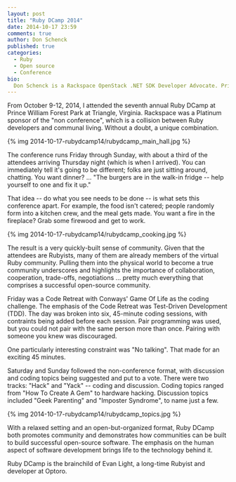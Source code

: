 ```yaml
---
layout: post  
title: "Ruby DCamp 2014"  
date: 2014-10-17 23:59  
comments: true  
author: Don Schenck  
published: true  
categories:
  - Ruby
  - Open source
  - Conference
bio:
  Don Schenck is a Rackspace OpenStack .NET SDK Developer Advocate. Prior to Rackspace, Don worked across a broad range of industries, from helping pharmaceutical companies track and improve quality to building software to control machines that cut and bend reinforcing steel. Most recently, Don was involved in mobile and kiosk application development. Find him on twitter @DonSchenck
---
```


From October 9-12, 2014, I attended the seventh annual Ruby DCamp at Prince William Forest Park at Triangle, Virginia. Rackspace was a Platinum sponsor of the "non conference", which is a collision between Ruby developers and communal living. Without a doubt, a unique combination.

<!-- more -->

{% img 2014-10-17-rubydcamp14/rubydcamp_main_hall.jpg %}

The conference runs Friday through Sunday, with about a third of the attendees arriving Thursday night (which is when I arrived). You can immediately tell it's going to be different; folks are just sitting around, chatting. You want dinner? ... "The burgers are in the walk-in fridge -- help yourself to one and fix it up."

That idea -- do what you see needs to be done -- is what sets this conference apart. For example, the food isn't catered; people randomly form into a kitchen crew, and the meal gets made. You want a fire in the fireplace? Grab some firewood and get to work.

{% img 2014-10-17-rubydcamp14/rubydcamp_cooking.jpg %}

The result is a very quickly-built sense of community. Given that the attendees are Rubyists, many of them are already members of the virtual Ruby community. Pulling them into the physical world to become a true community underscores and highlights the importance of collaboration, cooperation, trade-offs, negotiations ... pretty much everything that comprises a successful open-source community.

Friday was a Code Retreat with Conways' Game Of Life as the coding challenge. The emphasis of the Code Retreat was Test-Driven Development (TDD). The day was broken into six, 45-minute coding sessions, with contraints being added before each session. Pair programming was used, but you could not pair with the same person more than once. Pairing with someone you knew was discouraged.

One particularly interesting constraint was "No talking". That made for an exciting 45 minutes.

Saturday and Sunday followed the non-conference format, with discussion and coding topics being suggested and put to a vote. There were two tracks: "Hack" and "Yack" -- coding and discussion. Coding topics ranged from "How To Create A Gem" to hardware hacking. Discussion topics included "Geek Parenting" and "Imposter Syndrome", to name just a few.

{% img 2014-10-17-rubydcamp14/rubydcamp_topics.jpg %}

With a relaxed setting and an open-but-organized format, Ruby DCamp both promotes community and demonstrates how communities can be built to build successful open-source software. The emphasis on the human aspect of software development brings life to the technology behind it.

Ruby DCamp is the brainchild of Evan Light, a long-time Rubyist and developer at Optoro.

